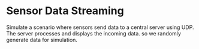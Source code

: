 # Sensor Data Streaming

Simulate a scenario where sensors send data to a central server using UDP. The server processes and displays the incoming data. so we randomly generate data for simulation.
